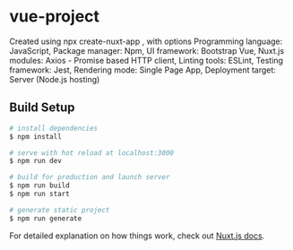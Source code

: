# vue-project

Created using npx create-nuxt-app <project-name>, with options Programming language: JavaScript, Package manager: Npm, UI framework: Bootstrap Vue, Nuxt.js modules: Axios - Promise based HTTP client, Linting tools: ESLint, Testing framework: Jest, Rendering mode: Single Page App, Deployment target: Server (Node.js hosting)
## Build Setup

```bash
# install dependencies
$ npm install

# serve with hot reload at localhost:3000
$ npm run dev

# build for production and launch server
$ npm run build
$ npm run start

# generate static project
$ npm run generate
```

For detailed explanation on how things work, check out [Nuxt.js docs](https://nuxtjs.org).
